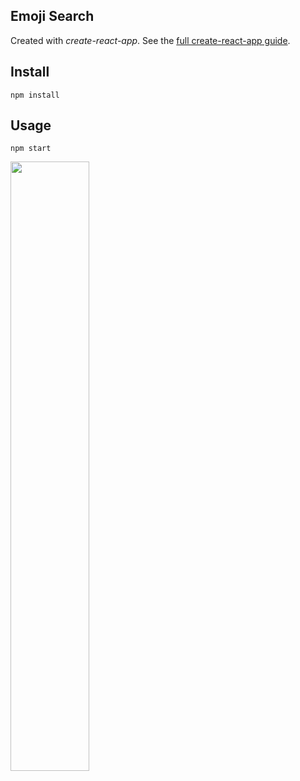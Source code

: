 Emoji Search
---

Created with *create-react-app*. See the [full create-react-app guide](https://github.com/facebookincubator/create-react-app/blob/master/packages/react-scripts/template/README.md).



Install
---

`npm install`



Usage
---

`npm start`

<img src='https://github.com/OguzhanCnr/FMSS-Bilisim-Front-end-Practicum/blob/main/Week3/images/week3-test.jpg' width='50%'>